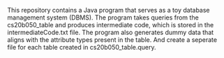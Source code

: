 This repository contains a Java program that serves as a toy database management system (DBMS). The program takes queries from the cs20b050_table and produces intermediate code, which is stored in the intermediateCode.txt file. The program also generates dummy data that aligns with the attribute types present in the table.
And create a seperate file for each table created in cs20b050_table.query.
